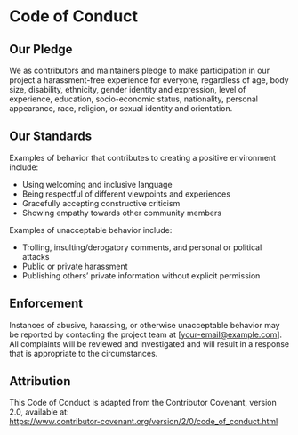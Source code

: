 # Code of Conduct

## Our Pledge
We as contributors and maintainers pledge to make participation in our project a harassment-free experience for everyone, regardless of age, body size, disability, ethnicity, gender identity and expression, level of experience, education, socio-economic status, nationality, personal appearance, race, religion, or sexual identity and orientation.

## Our Standards
Examples of behavior that contributes to creating a positive environment include:
- Using welcoming and inclusive language
- Being respectful of different viewpoints and experiences
- Gracefully accepting constructive criticism
- Showing empathy towards other community members

Examples of unacceptable behavior include:
- Trolling, insulting/derogatory comments, and personal or political attacks
- Public or private harassment
- Publishing others’ private information without explicit permission

## Enforcement
Instances of abusive, harassing, or otherwise unacceptable behavior may be reported by contacting the project team at [your-email@example.com].  
All complaints will be reviewed and investigated and will result in a response that is appropriate to the circumstances.

## Attribution
This Code of Conduct is adapted from the Contributor Covenant, version 2.0, available at:  
https://www.contributor-covenant.org/version/2/0/code_of_conduct.html

